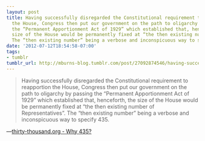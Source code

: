 ```yaml
---
layout: post
title: Having successfully disregarded the Constitutional requirement to reapportion
  the House, Congress then put our government on the path to oligarchy by passing
  the “Permanent Apportionment Act of 1929” which established that, henceforth, the
  size of the House would be permanently fixed at “the then existing number of Representatives”.
  The “then existing number” being a verbose and inconspicuous way to specify 435.
date: '2012-07-12T18:54:58-07:00'
tags:
- tumblr
tumblr_url: http://mburns-blog.tumblr.com/post/27092874546/having-successfully-disregarded-the-constitutional
---
```

<blockquote>Having successfully disregarded the Constitutional requirement to reapportion the House, Congress then put our government on the path to oligarchy by passing the “Permanent Apportionment Act of 1929” which established that, henceforth, the size of the House would be permanently fixed at “the then existing number of Representatives”. The “then existing number” being a verbose and inconspicuous way to specify 435.</blockquote>&#8212;<a href="http://www.thirty-thousand.org/pages/Why_435.htm">thirty-thousand.org - Why 435?</a>
